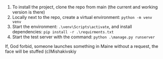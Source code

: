 1. To install the project, clone the repo from main (the current and working version is there)
2. Locally next to the repo, create a virtual environment: `python -m venv venv`
3. Start the environment: `.\venv\Scripts\activate`, and install dependencies: `pip install -r .\requirments.txt`
4. Start the test server with the command: `python .\manage.py runserver`

If, God forbid, someone launches something in Maine without a request, the face will be stuffed (с)Mishakivskiy

